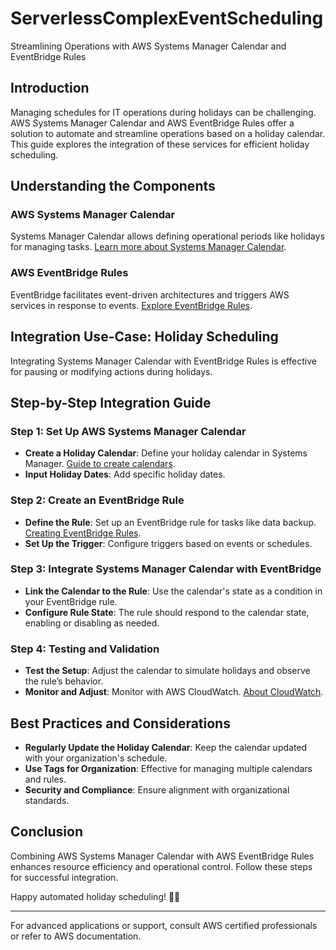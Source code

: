 # ServerlessComplexEventScheduling
Streamlining Operations with AWS Systems Manager Calendar and EventBridge Rules

## Introduction

Managing schedules for IT operations during holidays can be challenging. AWS Systems Manager Calendar and AWS EventBridge Rules offer a solution to automate and streamline operations based on a holiday calendar. This guide explores the integration of these services for efficient holiday scheduling.

## Understanding the Components

### AWS Systems Manager Calendar

Systems Manager Calendar allows defining operational periods like holidays for managing tasks. [Learn more about Systems Manager Calendar](https://docs.aws.amazon.com/systems-manager/latest/userguide/systems-manager-calendar.html).

### AWS EventBridge Rules

EventBridge facilitates event-driven architectures and triggers AWS services in response to events. [Explore EventBridge Rules](https://docs.aws.amazon.com/eventbridge/latest/userguide/eb-create-rule.html).

## Integration Use-Case: Holiday Scheduling

Integrating Systems Manager Calendar with EventBridge Rules is effective for pausing or modifying actions during holidays.

## Step-by-Step Integration Guide

### Step 1: Set Up AWS Systems Manager Calendar

- **Create a Holiday Calendar**: Define your holiday calendar in Systems Manager. [Guide to create calendars](https://docs.aws.amazon.com/systems-manager/latest/userguide/systems-manager-calendar.html).
- **Input Holiday Dates**: Add specific holiday dates.

### Step 2: Create an EventBridge Rule

- **Define the Rule**: Set up an EventBridge rule for tasks like data backup. [Creating EventBridge Rules](https://docs.aws.amazon.com/eventbridge/latest/userguide/eb-create-rule.html).
- **Set Up the Trigger**: Configure triggers based on events or schedules.

### Step 3: Integrate Systems Manager Calendar with EventBridge

- **Link the Calendar to the Rule**: Use the calendar's state as a condition in your EventBridge rule.
- **Configure Rule State**: The rule should respond to the calendar state, enabling or disabling as needed.

### Step 4: Testing and Validation

- **Test the Setup**: Adjust the calendar to simulate holidays and observe the rule’s behavior.
- **Monitor and Adjust**: Monitor with AWS CloudWatch. [About CloudWatch](https://docs.aws.amazon.com/AmazonCloudWatch/latest/monitoring/WhatIsCloudWatch.html).

## Best Practices and Considerations

- **Regularly Update the Holiday Calendar**: Keep the calendar updated with your organization's schedule.
- **Use Tags for Organization**: Effective for managing multiple calendars and rules.
- **Security and Compliance**: Ensure alignment with organizational standards.

## Conclusion

Combining AWS Systems Manager Calendar with AWS EventBridge Rules enhances resource efficiency and operational control. Follow these steps for successful integration.

Happy automated holiday scheduling! 🎉📆

---

For advanced applications or support, consult AWS certified professionals or refer to AWS documentation.

